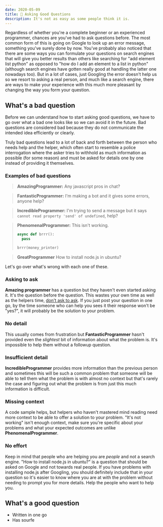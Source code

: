 ```yaml
---
date: 2020-05-09
title: 🔎 Asking Good Questions
description: It's not as easy as some people think it is.
---
```


Regardless of whether you're a complete beginner or an experienced programmer, chances are you've had to ask questions before. The most common form of this is going on Google to look up an error message, something you've surely done by now. You've probably also noticed that there are some ways you can formulate your questions on search engines that will give you better results than others like searching for "add element list python" as opposed to "how do I add an element to a list in python" (although search engines have gotten really good at handling the latter one nowadays too). But in a lot of cases, just Googling the error doesn't help us so we resort to asking a real person, and much like a search engine, there are ways to make your experience with this much more pleasant by changing the way you form your question.

## What's a bad question

Before we can understand how to start asking good questions, we have to go over what a bad one looks like so we can avoid it in the future. Bad questions are considered bad because they do not communicate the intended idea efficiently or clearly.

Truly bad questions lead to a lot of back and forth between the person who needs help and the helper, which often start to resemble a police interrogation where the asker tries to withhold as much information as possible (for some reason) and must be asked for details one by one instead of providing it themselves.

### Examples of bad questions

> **AmazingProgrammer:** Any javascript pros in chat?

> **FantasticProgrammer:** I'm making a bot and it gives some errors, anyone help?

> **IncredibleProgrammer:** I'm trying to send a message but it says `cannot read property 'send' of undefined`, help?

> **PhenomenalProgrammer:** This isn't working.
>
> ```py
> async def brrr():
>   pass
>
> brrr(money_printer)
> ```

> **GreatProgrammer** How to install node.js in ubuntu?

Let's go over what's wrong with each one of these.

### Asking to ask

**Amazing programmer** has a question but they haven't even started asking it. It's the question before the question. This wastes your own time as well as the helpers time, [don't ask to ask](https://dontasktoask.com/). If you just post your question in one go, by the time someone who can help you sees it their response won't be "yes?", it will probably be the solution to your problem.

### No detail

This usually comes from frustration but **FantasticProgrammer** hasn't provided even the _slightest_ bit of information about what the problem is. It's impossible to help them without a followup question.

### Insufficient detail

**IncredibleProgrammer** provides more information than the previous person and sometimes this will be such a common problem that someone will be able to tell them what the problem is with almost no context but that's rarely the case and figuring out what the problem is from just this much information is difficult.

### Missing context

A code sample helps, but helpers who haven't mastered mind reading need more context to be able to offer a solution to your problem. "It's not working" isn't enough context, make sure you're specific about your problems and what your expected outcomes are unlike **PhenomenalProgrammer**.

### No effort

Keep in mind that people who are helping you are _people_ and not a search engine. "How to install node.js in ubuntu?" is a question that should be asked on Google and not towards real people. If you have problems with installing node.js after Googling, you should definitely include that in your question so it's easier to know where you are at with the problem without needing to prompt you for more details. Help the people who want to help you.

## What's a good question

- Written in one go
- Has sourfe

